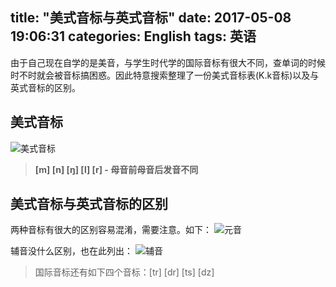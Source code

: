 title: "美式音标与英式音标"
date: 2017-05-08 19:06:31
categories: English
tags: 英语
---
由于自己现在自学的是美音，与学生时代学的国际音标有很大不同，查单词的时候时不时就会被音标搞困惑。因此特意搜索整理了一份美式音标表(K.k音标)以及与英式音标的区别。

## 美式音标
![美式音标](https://github.com/huaqianlee/blog-file/https://github.com/huaqianlee/blog-file/https://github.com/huaqianlee/blog-file/image/english/America_ph.png)
>**[m] [n] [ŋ] [l] [r] - 母音前母音后发音不同**

<!--more-->
## 美式音标与英式音标的区别
两种音标有很大的区别容易混淆，需要注意。如下：
![元音](https://github.com/huaqianlee/blog-file/https://github.com/huaqianlee/blog-file/https://github.com/huaqianlee/blog-file/image/english/yuying_dif.jpg)

辅音没什么区别，也在此列出：
![辅音](https://github.com/huaqianlee/blog-file/https://github.com/huaqianlee/blog-file/https://github.com/huaqianlee/blog-file/image/english/fuying_dif.jpg)
>国际音标还有如下四个音标：[tr] [dr] [ts] [dz]